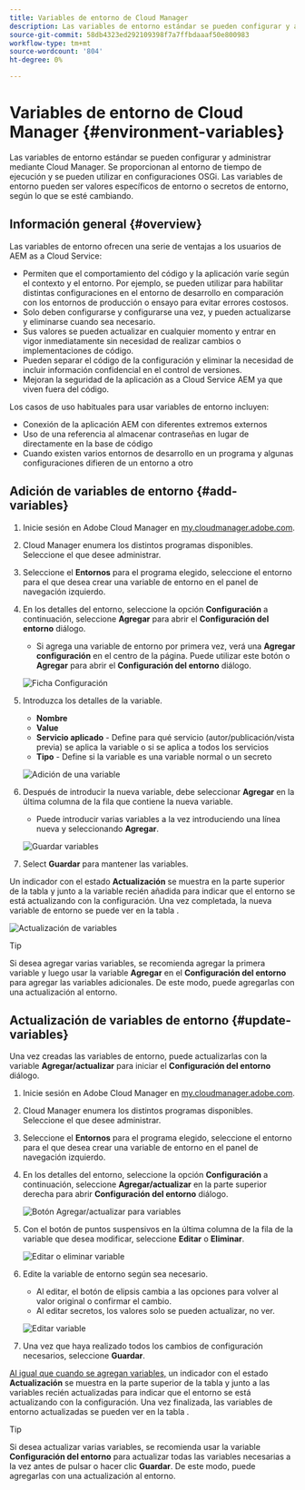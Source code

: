```yaml
---
title: Variables de entorno de Cloud Manager
description: Las variables de entorno estándar se pueden configurar y administrar mediante Cloud Manager y se proporcionan al entorno de tiempo de ejecución para su uso en la configuración OSGi.
source-git-commit: 58db4323ed292109398f7a7ffbdaaaf50e800983
workflow-type: tm+mt
source-wordcount: '804'
ht-degree: 0%

---
```



# Variables de entorno de Cloud Manager {#environment-variables}

Las variables de entorno estándar se pueden configurar y administrar mediante Cloud Manager. Se proporcionan al entorno de tiempo de ejecución y se pueden utilizar en configuraciones OSGi. Las variables de entorno pueden ser valores específicos de entorno o secretos de entorno, según lo que se esté cambiando.

## Información general {#overview}

Las variables de entorno ofrecen una serie de ventajas a los usuarios de AEM as a Cloud Service:

* Permiten que el comportamiento del código y la aplicación varíe según el contexto y el entorno. Por ejemplo, se pueden utilizar para habilitar distintas configuraciones en el entorno de desarrollo en comparación con los entornos de producción o ensayo para evitar errores costosos.
* Solo deben configurarse y configurarse una vez, y pueden actualizarse y eliminarse cuando sea necesario.
* Sus valores se pueden actualizar en cualquier momento y entrar en vigor inmediatamente sin necesidad de realizar cambios o implementaciones de código.
* Pueden separar el código de la configuración y eliminar la necesidad de incluir información confidencial en el control de versiones.
* Mejoran la seguridad de la aplicación as a Cloud Service AEM ya que viven fuera del código.

Los casos de uso habituales para usar variables de entorno incluyen:

* Conexión de la aplicación AEM con diferentes extremos externos
* Uso de una referencia al almacenar contraseñas en lugar de directamente en la base de código
* Cuando existen varios entornos de desarrollo en un programa y algunas configuraciones difieren de un entorno a otro

## Adición de variables de entorno {#add-variables}

1. Inicie sesión en Adobe Cloud Manager en [my.cloudmanager.adobe.com](https://my.cloudmanager.adobe.com/).
1. Cloud Manager enumera los distintos programas disponibles. Seleccione el que desee administrar.
1. Seleccione el **Entornos** para el programa elegido, seleccione el entorno para el que desea crear una variable de entorno en el panel de navegación izquierdo.
1. En los detalles del entorno, seleccione la opción **Configuración** a continuación, seleccione **Agregar** para abrir el **Configuración del entorno** diálogo.
   * Si agrega una variable de entorno por primera vez, verá una **Agregar configuración** en el centro de la página. Puede utilizar este botón o **Agregar** para abrir el **Configuración del entorno** diálogo.

   ![Ficha Configuración](assets/configuration-tab.png)

1. Introduzca los detalles de la variable.
   * **Nombre**
   * **Value**
   * **Servicio aplicado** - Define para qué servicio (autor/publicación/vista previa) se aplica la variable o si se aplica a todos los servicios
   * **Tipo** - Define si la variable es una variable normal o un secreto

   ![Adición de una variable](assets/add-variable.png)

1. Después de introducir la nueva variable, debe seleccionar **Agregar** en la última columna de la fila que contiene la nueva variable.
   * Puede introducir varias variables a la vez introduciendo una línea nueva y seleccionando **Agregar**.

   ![Guardar variables](assets/save-variables.png)

1. Select **Guardar** para mantener las variables.

Un indicador con el estado **Actualización** se muestra en la parte superior de la tabla y junto a la variable recién añadida para indicar que el entorno se está actualizando con la configuración. Una vez completada, la nueva variable de entorno se puede ver en la tabla .

![Actualización de variables](assets/updating-variables.png)

>[!TIP]
>
>Si desea agregar varias variables, se recomienda agregar la primera variable y luego usar la variable **Agregar** en el **Configuración del entorno** para agregar las variables adicionales. De este modo, puede agregarlas con una actualización al entorno.

## Actualización de variables de entorno {#update-variables}

Una vez creadas las variables de entorno, puede actualizarlas con la variable **Agregar/actualizar** para iniciar el **Configuración del entorno** diálogo.

1. Inicie sesión en Adobe Cloud Manager en [my.cloudmanager.adobe.com](https://my.cloudmanager.adobe.com/).
1. Cloud Manager enumera los distintos programas disponibles. Seleccione el que desee administrar.
1. Seleccione el **Entornos** para el programa elegido, seleccione el entorno para el que desea crear una variable de entorno en el panel de navegación izquierdo.
1. En los detalles del entorno, seleccione la opción **Configuración** a continuación, seleccione **Agregar/actualizar** en la parte superior derecha para abrir **Configuración del entorno** diálogo.

   ![Botón Agregar/actualizar para variables](assets/add-update-variables.png)

1. Con el botón de puntos suspensivos en la última columna de la fila de la variable que desea modificar, seleccione **Editar** o **Eliminar**.

   ![Editar o eliminar variable](assets/edit-delete-variable.png)

1. Edite la variable de entorno según sea necesario.
   * Al editar, el botón de elipsis cambia a las opciones para volver al valor original o confirmar el cambio.
   * Al editar secretos, los valores solo se pueden actualizar, no ver.

   ![Editar variable](assets/edit-variable.png)

1. Una vez que haya realizado todos los cambios de configuración necesarios, seleccione **Guardar**.

[Al igual que cuando se agregan variables,](#add-variables) un indicador con el estado **Actualización** se muestra en la parte superior de la tabla y junto a las variables recién actualizadas para indicar que el entorno se está actualizando con la configuración. Una vez finalizada, las variables de entorno actualizadas se pueden ver en la tabla .

>[!TIP]
>
>Si desea actualizar varias variables, se recomienda usar la variable **Configuración del entorno** para actualizar todas las variables necesarias a la vez antes de pulsar o hacer clic **Guardar**. De este modo, puede agregarlas con una actualización al entorno.
